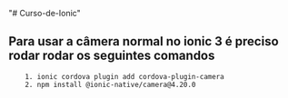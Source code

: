 "# Curso-de-Ionic" 

 ## Para usar a câmera normal no ionic 3 é preciso rodar rodar os seguintes comandos
		1. ionic cordova plugin add cordova-plugin-camera 
		2. npm install @ionic-native/camera@4.20.0 
		